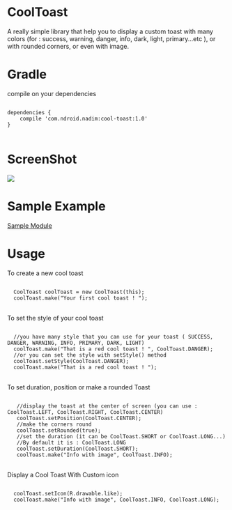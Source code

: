 # CoolToast
A really simple library that help you to display a custom toast with many colors (for : success, warning, danger, info, dark, light, primary...etc ), or with rounded corners, or even with image.

# Gradle
compile on your dependencies
<pre>
<code>
dependencies {
    compile 'com.ndroid.nadim:cool-toast:1.0'
}
</code>
</pre>

# ScreenShot
<a href="https://s7.gifyu.com/images/1_0JHd38ud4rWBn_NVknvNew.gif"><img src="https://ibb.co/vjZ4ptZ" border="0"></a>
# Sample Example
<a href="https://github.com/nadimgouia/CoolToast/tree/master/app">Sample Module</a>

# Usage

To create a new cool toast
<pre>
<code>
  CoolToast coolToast = new CoolToast(this);
  coolToast.make("Your first cool toast ! ");
</code>
</pre>

To set the style of your cool toast
<pre>
<code>
  //you have many style that you can use for your toast ( SUCCESS, DANGER, WARNING, INFO, PRIMARY, DARK, LIGHT)
  coolToast.make("That is a red cool toast ! ", CoolToast.DANGER);
  //or you can set the style with setStyle() method
  coolToast.setStyle(CoolToast.DANGER);
  coolToast.make("That is a red cool toast ! ");
</code>
</pre>

To set duration, position or make a rounded Toast 
<pre>
<code>
   //display the toast at the center of screen (you can use : CoolToast.LEFT, CoolToast.RIGHT, CoolToast.CENTER)
   coolToast.setPosition(CoolToast.CENTER);
   //make the corners round
   coolToast.setRounded(true); 
   //set the duration (it can be CoolToast.SHORT or CoolToast.LONG...)
   //By default it is : CoolToast.LONG
   coolToast.setDuration(CoolToast.SHORT); 
   coolToast.make("Info with image", CoolToast.INFO);
</code>
</pre>

Display a Cool Toast With Custom icon 
<pre>
<code>
  coolToast.setIcon(R.drawable.like);
  coolToast.make("Info with image", CoolToast.INFO, CoolToast.LONG);
</code>
</pre>




